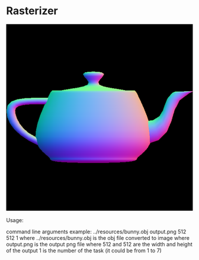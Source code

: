 
# Rasterizer

![Teapot](teapot6.png)

Usage:

command line arguments example:
../resources/bunny.obj output.png 512 512 1
where ../resources/bunny.obj is the obj file converted to image
where output.png is the output png file
where 512 and 512 are the width and height of the output
1 is the number of the task (it could be from 1 to 7)
